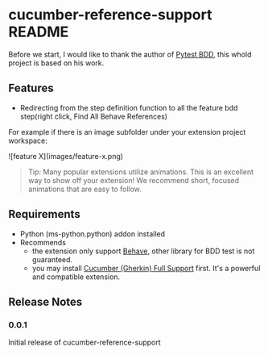# cucumber-reference-support README

Before we start, I would like to thank the author of [Pytest BDD](https://gitlab.com/vtenentes/pytest-bdd), this whold project is based on his work.

## Features

- Redirecting from the step definition function to all the feature bdd step(right click, Find All Behave References)

For example if there is an image subfolder under your extension project workspace:

\!\[feature X\]\(images/feature-x.png\)

> Tip: Many popular extensions utilize animations. This is an excellent way to show off your extension! We recommend short, focused animations that are easy to follow.

## Requirements

- Python (ms-python.python) addon installed
- Recommends
    - the extension only support [Behave](https://behave.readthedocs.io/en/stable/), other library for BDD test is not guaranteed.
    - you may install [Cucumber (Gherkin) Full Support](https://marketplace.visualstudio.com/items?itemName=alexkrechik.cucumberautocomplete) first. It's a powerful and compatible extension.

## Release Notes

### 0.0.1

Initial release of cucumber-reference-support

